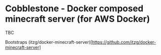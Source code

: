 # Cobblestone - Docker composed minecraft server (for AWS Docker)

TBC

Bootstraps (itzg/docker-minecraft-server)[https://github.com/itzg/docker-minecraft-server]